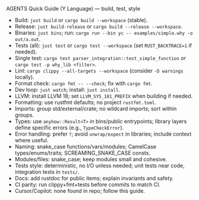 AGENTS Quick Guide (Y Language) — build, test, style
- Build: `just build` or `cargo build --workspace` (stable).
- Release: `just build-release` or `cargo build --release --workspace`.
- Binaries: `just bins`; run: `cargo run --bin yc -- examples/simple.why -o out/a.out`.
- Tests (all): `just test` or `cargo test --workspace` (set `RUST_BACKTRACE=1` if needed).
- Single test: `cargo test parser_integration::test_simple_function` or `cargo test -p why_lib <filter>`.
- Lint: `cargo clippy --all-targets --workspace` (consider `-D warnings` locally).
- Format check: `cargo fmt -- --check`; fix with `cargo fmt`.
- Dev loop: `just watch`; install: `just install`.
- LLVM: install LLVM 18; set `LLVM_SYS_181_PREFIX` when building if needed.
- Formatting: use rustfmt defaults; no project `rustfmt.toml`.
- Imports: group std/external/crate; no wildcard imports; sort within groups.
- Types: use `anyhow::Result<T>` in bins/public entrypoints; library layers define specific errors (e.g., `TypeCheckError`).
- Error handling: prefer `?`; avoid `unwrap/expect` in libraries; include context where useful.
- Naming: snake_case functions/vars/modules; CamelCase types/enums/traits; SCREAMING_SNAKE_CASE consts.
- Modules/files: snake_case; keep modules small and cohesive.
- Tests style: deterministic, no I/O unless needed; unit tests near code, integration tests in `tests/`.
- Docs: add rustdoc for public items; explain invariants and safety.
- CI parity: run clippy+fmt+tests before commits to match CI.
- Cursor/Copilot: none found in repo; follow this guide.
